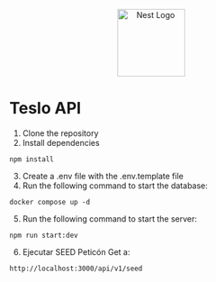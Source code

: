 <p align="center">
  <a href="http://nestjs.com/" target="blank"><img src="https://nestjs.com/img/logo-small.svg" width="120" alt="Nest Logo" /></a>
</p>

# Teslo API

1. Clone the repository
2. Install dependencies 
```
npm install
```
3. Create a .env file with the .env.template file
4. Run the following command to start the database:
```
docker compose up -d
```
5. Run the following command to start the server:
```
npm run start:dev
```
6. Ejecutar SEED
Peticón Get a:
```
http://localhost:3000/api/v1/seed
```

